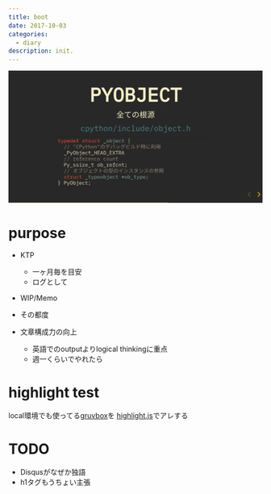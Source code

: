 ```yaml
---
title: boot
date: 2017-10-03
categories:
  - diary
description: init.
---
```


![](/img/pyobject.png)

# purpose
- KTP
  - 一ヶ月毎を目安
  - ログとして

- WIP/Memo
 - その都度

- 文章構成力の向上
  - 英語でのoutputよりlogical thinkingに重点
  - 週一くらいでやれたら


# <span class="green">highlight test</span>
local環境でも使ってる[gruvbox](https://github.com/morhetz/gruvbox)を
[highlight.js](https://highlightjs.org/)でアレする

# TODO
- Disqusがなぜか独語
- h1タグもうちょい主張

